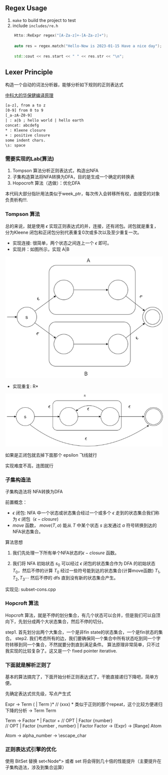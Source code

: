 ## Regex Usage 
1. `make` to build the project to test
2. include `includes/re.h`
```cpp
    Htto::ReExpr regex("[A-Za-z]+-[A-Za-z]+");
    
    auto res = regex.match("Hello-Now is 2023-01-15 Have a nice day");

    std::cout << res.start << " " << res.str << "\n";
```

## Lexer Principle
构造一个自动的词法分析器，能够分析如下规则的正则表达式

[中科大的华保健编译原理](https://www.bilibili.com/video/BV16h411X7JY/?spm_id_from=333.999.0.0)

```
[a-z], from a to z
[0-9] from 0 to 9
[_a-zA-Z0-9] 
| : a|b ; hello world | hello earth
concat: abcdefg
* : Kleene closure
+ : positive closure
some indent chars.
\s: space
```

### 需要实现的Lab(算法)
1. Tompson 算法分析正则表达式，构造出NFA
2. 子集构造算法将NFA转换为DFA，目的是生成一个确定的转换表
3. Hopocroft 算法（选做）：优化DFA

本代码大部分指针用法类似于week_ptr，每次传入会转移所有权，由接受的对象负责析构!!!.


### Tompson 算法
总的来说，就是使用 $\epsilon$ 实现正则表达式的并，连接，还有闭包。闭包就是重复，分为Kleene 闭包和正闭包分别代表重复0次或多次以及至少重复一次。

* 实现连接: 很简单，两个状态之间连上一个 $\epsilon$ 即可。
* 实现并：如图所示，实现 A|B

![实现 A|B](./img/01-tompson-or.drawio.png)

* 实现重复: R* 

![实现重复](./img/02-tompson-repeat.drawio.png)

如果是正闭包就去掉下面那个 epsilon 飞线就行

实现难度不高，连图就行

### 子集构造法
子集构造法将 NFA转换为DFA

前置概念：

* $\epsilon$ 闭包: NFA 中一个状态或状态集合经过一个或多个 $\epsilon$ 走到的状态集合我们称为 $\epsilon$ 闭包（$\epsilon-closure$)
* $move$ 函数， $move(T,a)$ 能从 $T$ 中某个状态 $s$ 出发通过 $a$ 符号转换到达的NFA状态集合。

算法思想

1.  我们先处理一下所有单个NFA状态的$\epsilon-closure$ 函数。

2. 我们将 NFA 初始状态 $s_0$ 可以经过 $\epsilon$ 闭包的状态集合作为 DFA 的初始状态 $T_0$，然后不停的计算 $T_0$ 经过一些符号能到达的状态集合(计算move函数) $T_1,T_2,T_3 \cdots$ 然后不停的 dfs 直到没有新的状态集合产生。

实现见: subset-cons.cpp 

### Hopcroft 算法
Hopcroft 算法，就是不停的划分集合，有几个状态可以合并，但是我们可以自顶向下，先划分成两个大状态集合，然后不停的切分。

step1. 首先划分出两个大集合，一个是非fin state的状态集合，一个是fin状态的集合。
step2. 我们考虑所有的边，我们要确保同一个集合中所有状态吃到同一个字符转移到同一个集合，不然就要分割直到满足条件。
算法原理非常简单，只不过我实现的比较复杂了。这又是一个 fixed pointer iterative.


### 下面就是解析正则了

基本的算法搞完了，下面开始分析正则表达式了。干脆直接递归下降吧，简单方便。

先确定表达式优先级，写点产生式

Expr -> Term ( | Term )* // (xxx) * 类似于正则的那个repeat，这个比较方便递归下降的分析
     -> Term Term 
     
Term -> Factor * 
      | Factor +
      // OPT | Factor {number}  
      // OPT | Factor {number , number} 
      | Factor 
Factor -> (Expr)
       -> [Range]
          Atom 

Atom -> alpha_number 
     -> \escape_char 

### 正则表达式引擎的优化
使用 BitSet 替换 set<Node*> 或者 set<int> 将会得到几十倍的性能提升（主要提升在子集构造法，涉及到集合运算）